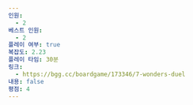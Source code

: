 ```yaml
---
인원:
  - 2
베스트 인원:
  - 2
플레이 여부: true
복잡도: 2.23
플레이 타임: 30분
링크:
  - https://bgg.cc/boardgame/173346/7-wonders-duel
내용: false
평점: 4
---
```

